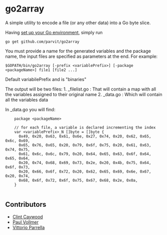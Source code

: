 go2array
========
A simple utility to encode a file (or any other data) into a Go byte slice.

Having [set up your Go environment](http://golang.org/doc/install), simply run

    go get github.com/parvit/go2array

You must provide a name for the generated variables and the package name, the input files are specified as 
parameters at the end. For example:

    $GOPATH/bin/go2array [-prefix <variablePrefix>] [-package <packageName>] file1 [file2 ...]

Default variabilePrefix and is "binaries"

The output will be two files:
    1. <variablePrefix>_filelist.go : That will contain a map with all the variables assigned to their original name
    2. <variablePrefix>_data.go : Which will contain all the variables data

In <variablePrefix>_data.go you will find:
```
    package <packageName>

    // for each file, a variable is declared incrementing the index
    var <variablePrefix>_N []byte = []byte {
      0x49, 0x20, 0x63, 0x61, 0x6e, 0x27, 0x74, 0x20, 0x62, 0x65, 0x6c, 0x69,
      0x65, 0x76, 0x65, 0x20, 0x79, 0x6f, 0x75, 0x20, 0x61, 0x63, 0x74, 0x75,
      0x61, 0x6c, 0x6c, 0x79, 0x20, 0x64, 0x65, 0x63, 0x6f, 0x64, 0x65, 0x64,
      0x20, 0x74, 0x68, 0x69, 0x73, 0x2e, 0x20, 0x4b, 0x75, 0x64, 0x6f, 0x73,
      0x20, 0x66, 0x6f, 0x72, 0x20, 0x62, 0x65, 0x69, 0x6e, 0x67, 0x20, 0x74,
      0x68, 0x6f, 0x72, 0x6f, 0x75, 0x67, 0x68, 0x2e, 0x0a,
    }
    
```

## Contributors
- [Clint Caywood](https://github.com/cratonica)
- [Paul Vollmer](https://github.com/paulvollmer)
- [Vittorio Parrella](https://github.com/parvit)
